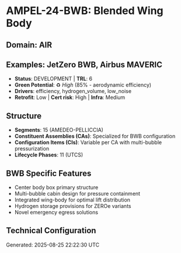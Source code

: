 # AMPEL-24-BWB: Blended Wing Body

## Domain: AIR
## Examples: JetZero BWB, Airbus MAVERIC

* **Status**: DEVELOPMENT | **TRL**: 6
* **Green Potential**: ♻️ *High* (85% - aerodynamic efficiency)
* **Drivers**: efficiency, hydrogen_volume, low_noise
* **Retrofit**: Low | **Cert risk**: High | **Infra**: Medium

## Structure
- **Segments**: 15 (AMEDEO-PELLICCIA)
- **Constituent Assemblies (CAs)**: Specialized for BWB configuration
- **Configuration Items (CIs)**: Variable per CA with multi-bubble pressurization
- **Lifecycle Phases**: 11 (UTCS)

## BWB Specific Features
- Center body box primary structure
- Multi-bubble cabin design for pressure containment
- Integrated wing-body for optimal lift distribution
- Hydrogen storage provisions for ZEROe variants
- Novel emergency egress solutions

## Technical Configuration
Generated: 2025-08-25 22:22:30 UTC
